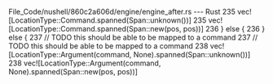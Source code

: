 File_Code/nushell/860c2a606d/engine/engine_after.rs --- Rust
235                 vec![LocationType::Command.spanned(Span::unknown())]                                                                                     235                 vec![LocationType::Command.spanned(Span::new(pos, pos))]
236             } else {                                                                                                                                     236             } else {
237                 // TODO this should be able to be mapped to a command                                                                                    237                 // TODO this should be able to be mapped to a command
238                 vec![LocationType::Argument(command, None).spanned(Span::unknown())]                                                                     238                 vec![LocationType::Argument(command, None).spanned(Span::new(pos, pos))]

